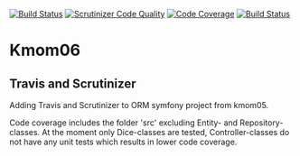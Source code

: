 [![Build Status](https://travis-ci.com/emeu17/mvc_ci.svg?branch=main)](https://travis-ci.com/emeu17/mvc_ci)
[![Scrutinizer Code Quality](https://scrutinizer-ci.com/g/emeu17/mvc_ci/badges/quality-score.png?b=main)](https://scrutinizer-ci.com/g/emeu17/mvc_ci/?branch=main)
[![Code Coverage](https://scrutinizer-ci.com/g/emeu17/mvc_ci/badges/coverage.png?b=main)](https://scrutinizer-ci.com/g/emeu17/mvc_ci/?branch=main)
[![Build Status](https://scrutinizer-ci.com/g/emeu17/mvc_ci/badges/build.png?b=main)](https://scrutinizer-ci.com/g/emeu17/mvc_ci/build-status/main)

Kmom06
==========

Travis and Scrutinizer
-------------

Adding Travis and Scrutinizer to ORM symfony project from kmom05.

Code coverage includes the folder 'src' excluding Entity- and Repository-classes. At the moment only Dice-classes are tested,
Controller-classes do not have any unit tests which results in lower code coverage.

